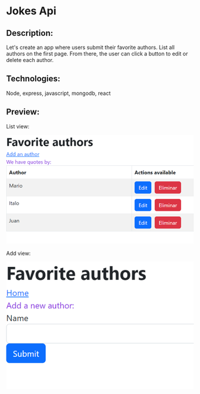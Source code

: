 # Jokes Api

## Description:

Let's create an app where users submit their favorite authors. List all authors on the first page. From there, the user can click a button to edit or delete each author. 


## Technologies:

Node, express, javascript, mongodb, react

## Preview:

List view:

![alt text](./preview.PNG "Image Title")


Add view:

![alt text](./preview2.PNG "Image Title")